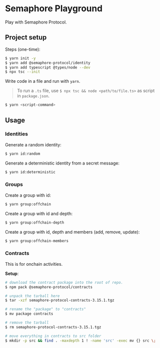 # Semaphore Playground

Play with Semaphore Protocol.

## Project setup

Steps (one-time):

```sh
$ yarn init -y
$ yarn add @semaphore-protocol/identity
$ yarn add typescript @types/node --dev
$ npx tsc --init
```

Write code in a file and run with `yarn`.

> To run a `.ts` file, use `$ npx tsc && node <path/to/file.ts>` as script in `package.json`.

```sh
$ yarn <script-command>
```

## Usage

### Identities

Generate a random identity:

```sh
$ yarn id:random
```

Generate a deterministic identity from a secret message:

```sh
$ yarn id:deterministic
```

### Groups

Create a group with id:

```sh
$ yarn group:offchain
```

Create a group with id and depth:

```sh
$ yarn group:offchain-depth
```

Create a group with id, depth and members (add, remove, update):

```sh
$ yarn group:offchain-members
```

### Contracts

This is for onchain activities.

**Setup**:

```sh
# download the contract package into the root of repo.
$ npm pack @semaphore-protocol/contracts

# unpack the tarball here
$ tar -xzf semaphore-protocol-contracts-3.15.1.tgz

# rename the "package" to "contracts"
$ mv package contracts

# remove the tarball
$ rm semaphore-protocol-contracts-3.15.1.tgz

# move everything in contracts to src folder
$ mkdir -p src && find . -maxdepth 1 ! -name 'src' -exec mv {} src \;
```
